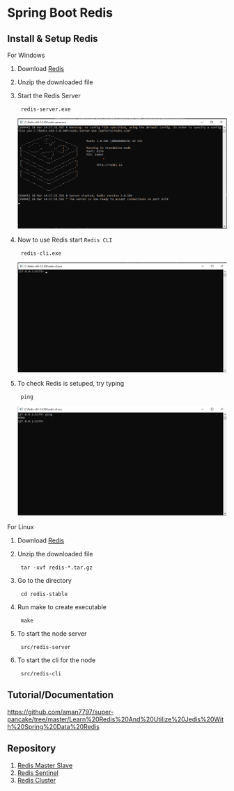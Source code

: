 # Spring Boot Redis

## Install & Setup Redis
For Windows
1. Download [Redis](https://github.com/MicrosoftArchive/redis/releases)
2. Unzip the downloaded file
3. Start the Redis Server 
    
        redis-server.exe

    ![Redis Server](img/redis-server.png)
4. Now to use Redis start `Redis CLI`

        redis-cli.exe
    
    ![Redis Server](img/redis-cli.png)
5. To check Redis is setuped, try typing

        ping
    ![Redis Server](img/redis-cli-ping.png)
    
For Linux

1. Download [Redis](https://redis.io/download)
2. Unzip the downloaded file

        tar -xvf redis-*.tar.gz
3. Go to the directory

        cd redis-stable
4. Run make to create executable 

        make
5. To start the node server

        src/redis-server
6. To start the cli for the node

        src/redis-cli
## Tutorial/Documentation

https://github.com/aman7797/super-pancake/tree/master/Learn%20Redis%20And%20Utilize%20Jedis%20With%20Spring%20Data%20Redis

## Repository

1. [Redis Master Slave](https://github.com/aman7797/spring-boot-redis/tree/master/Redis%20Master%20Slave)
2. [Redis Sentinel](https://github.com/aman7797/spring-boot-redis/tree/master/Redis%20Sentinel)
3. [Redis Cluster](https://github.com/aman7797/spring-boot-redis/tree/master/Redis%20Cluster)